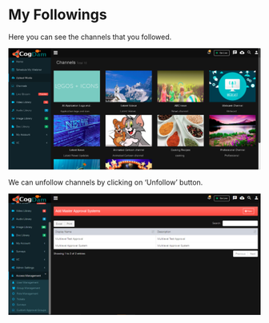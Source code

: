 # My Followings

Here you can see the channels that you followed.

![](../.gitbook/assets/image%20%2842%29.png)

We can unfollow channels by clicking on ‘Unfollow’ button.

![](../.gitbook/assets/image%20%28195%29.png)



